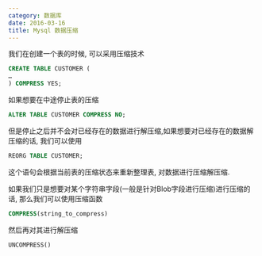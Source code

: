 ```yaml
---
category: 数据库
date: 2016-03-16
title: Mysql 数据压缩
---
```

我们在创建一个表的时候, 可以采用压缩技术
```sql
CREATE TABLE CUSTOMER (  
…  
) COMPRESS YES; 
```
如果想要在中途停止表的压缩
```sql
ALTER TABLE CUSTOMER COMPRESS NO;
```
但是停止之后并不会对已经存在的数据进行解压缩,如果想要对已经存在的数据解压缩的话, 我们可以使用
```sql
REORG TABLE CUSTOMER;
```
这个语句会根据当前表的压缩状态来重新整理表, 对数据进行压缩解压缩.

如果我们只是想要对某个字符串字段(一般是针对Blob字段进行压缩)进行压缩的话, 那么我们可以使用压缩函数
```sql
COMPRESS(string_to_compress) 
```
然后再对其进行解压缩
```sql
UNCOMPRESS()
```